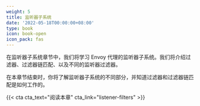 ```yaml
---
weight: 5
title: 监听器子系统
date: '2022-05-18T00:00:00+08:00'
type: book
icon: book-open
icon_pack: fas
---
```


在监听器子系统章节中，我们将学习 Envoy 代理的监听器子系统。我们将介绍过滤器、过滤器链匹配、以及不同的监听器过滤器。

在本章节结束时，你将了解监听器子系统的不同部分，并知道过滤器和过滤器链匹配是如何工作的。

{{< cta cta_text="阅读本章" cta_link="listener-filters" >}}